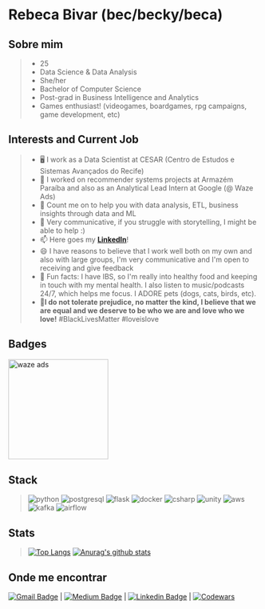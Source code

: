 
# Rebeca Bivar (bec/becky/beca)
## Sobre mim

> * 25
> * Data Science & Data Analysis
> * She/her
> * Bachelor of Computer Science
> * Post-grad in Business Intelligence and Analytics
> * Games enthusiast! (videogames, boardgames, rpg campaigns, game development, etc)

## Interests and Current Job

> - :desktop_computer: I work as a Data Scientist at CESAR (Centro de Estudos e Sistemas Avançados do Recife)
> - 🌱 I worked on recommender systems projects at Armazém Paraíba and also as an Analytical Lead Intern at Google (@ Waze Ads)
> - 👯 Count me on to help you with data analysis, ETL, business insights through data and ML
> - 💬 Very communicative, if you struggle with storytelling, I might be able to help :) 
> - 📫 Here goes my [**LinkedIn**](https://www.linkedin.com/in/rebecabivar/)!
> - 😄 I have reasons to believe that I work well both on my own and also with large groups, I'm very communicative and I'm open to receiving and give feedback
> - :clown_face: Fun facts: I have IBS, so I'm really into healthy food and keeping in touch with my mental health. I also listen to music/podcasts 24/7, which helps me focus. I ADORE pets (dogs, cats, birds, etc). 
> - :no_good:**I do not tolerate prejudice, no matter the kind, I believe that we are equal and we deserve to be who we are and love who we love!** #BlackLivesMatter #loveislove 

## Badges
<img src="https://i.ibb.co/vmnDgz0/Badge-Horizontal-Certified-Year-2020.png" alt="waze ads" width="200"/>

## Stack

>![python](https://img.shields.io/badge/Python-14354C?style=for-the-badge&logo=python&logoColor=white)
> ![postgresql](https://img.shields.io/badge/PostgreSQL-316192?style=for-the-badge&logo=postgresql&logoColor=white)
> ![flask](https://img.shields.io/badge/Flask-000000?style=for-the-badge&logo=flask&logoColor=white)
> ![docker](https://img.shields.io/badge/Docker-2496ED?style=for-the-badge&logo=Docker&logoColor=white) 
> ![csharp](https://img.shields.io/badge/C%23-239120?style=for-the-badge&logo=c-sharp&logoColor=white)
> ![unity](https://img.shields.io/badge/Unity-100000?style=for-the-badge&logo=unity&logoColor=white)
> ![aws](https://img.shields.io/badge/Amazon_AWS-232F3E?style=for-the-badge&logo=amazon-aws&logoColor=white)
> ![kafka](https://img.shields.io/badge/Kafka-232F3E?style=for-the-badge&logo=apache-kafka&logoColor=white)
> ![airflow](https://img.shields.io/badge/Airflow-e84545?style=for-the-badge&logo=apache-airflow&logoColor=white)

## Stats

> [![Top Langs](https://github-readme-stats.vercel.app/api/top-langs/?username=bivar&exclude_repo=portfolio-tcb,bivar.github.io&show_icons=true&hide=html,teX&theme=dracula)](https://github.com/anuraghazra/github-readme-stats) [![Anurag's github stats](https://github-readme-stats.vercel.app/api?username=bivar&show_icons=true&theme=dracula)](https://github.com/anuraghazra/github-readme-stats) 

## Onde me encontrar

[![Gmail Badge](https://img.shields.io/badge/-andradebivar@gmail.com-c14438?style=flat-square&logo=Gmail&logoColor=white&link=mailto:andradebivar@gmail.com)](mailto:andradebivar@gmail.com) | [![Medium Badge](https://img.shields.io/badge/-rbvrr-black?style=flat-square&logo=Medium&logoColor=white&link=https://medium.com/@rbvrr)](https://medium.com/@rbvrr) | [![Linkedin Badge](https://img.shields.io/badge/-RebecaBivar-blue?style=flat-square&logo=Linkedin&logoColor=white&link=https://www.linkedin.com/in/rebecabivar)](https://www.linkedin.com/in/rebecabivar) | [![Codewars](https://img.shields.io/badge/Codewars-B1361E?style=for-the-badge&logo=codewars&logoColor=grey&link=https://www.codewars.com/users/bivar)](https://www.codewars.com/users/bivar)

